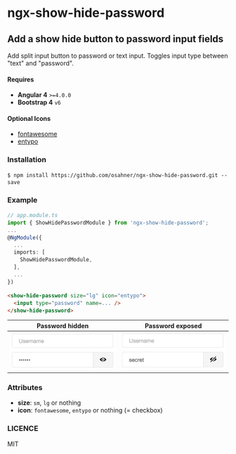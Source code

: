 # ngx-show-hide-password

## Add a show hide button to password input fields

Add split input button to password or text input. Toggles input type between "text" and "password". 

#### Requires 

* **Angular 4** `>=4.0.0`
* **Bootstrap 4** `v6`

#### Optional Icons

* [fontawesome](http://fontawesome.io/)
* [entypo](http://entypo.com/)

### Installation

```
$ npm install https://github.com/osahner/ngx-show-hide-password.git --save
```

### Example

```ts
// app.module.ts
import { ShowHidePasswordModule } from 'ngx-show-hide-password';
...
@NgModule({
  ...
  imports: [
    ShowHidePasswordModule,
  ],
  ...
})
```

```html
<show-hide-password size="lg" icon="entypo">
  <input type="password" name=... />
</show-hide-password>
```

Password hidden | Password exposed
------------ | -------------
![Hidden password](resources/hidden.png) | ![Exposed password](resources/exposed.png)


### Attributes

* **size**: `sm`, `lg` or nothing
* **icon**: `fontawesome`, `entypo` or nothing (= checkbox)

### LICENCE

MIT
